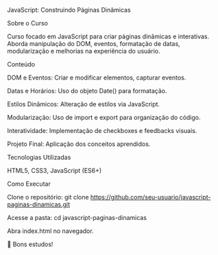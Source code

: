 JavaScript: Construindo Páginas Dinâmicas

Sobre o Curso

Curso focado em JavaScript para criar páginas dinâmicas e interativas. Aborda manipulação do DOM, eventos, formatação de datas, modularização e melhorias na experiência do usuário.

Conteúdo

DOM e Eventos: Criar e modificar elementos, capturar eventos.

Datas e Horários: Uso do objeto Date() para formatação.

Estilos Dinâmicos: Alteração de estilos via JavaScript.

Modularização: Uso de import e export para organização do código.

Interatividade: Implementação de checkboxes e feedbacks visuais.

Projeto Final: Aplicação dos conceitos aprendidos.

Tecnologias Utilizadas

HTML5, CSS3, JavaScript (ES6+)

Como Executar

Clone o repositório: git clone https://github.com/seu-usuario/javascript-paginas-dinamicas.git

Acesse a pasta: cd javascript-paginas-dinamicas

Abra index.html no navegador.

🚀 Bons estudos!
